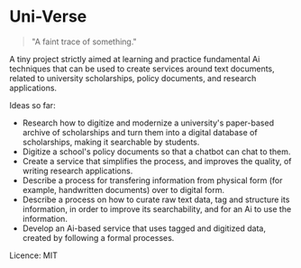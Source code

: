 # Uni-Verse
> "A faint trace of something."

A tiny project strictly aimed at learning and practice fundamental Ai techniques that can be used to create services around text documents, related to university scholarships, policy documents, and  research applications.

Ideas so far:

+ Research how to digitize and modernize a university's paper-based archive of scholarships
and turn them into a digital database of scholarships, making it searchable by students.
+ Digitize a school's policy documents so that a chatbot can chat to them.
+ Create a service that simplifies the process, and improves the quality, of writing research applications.
+ Describe a process for transfering information from physical form (for example, handwritten documents) over to digital form.
+ Describe a process on how to curate raw text data, tag and structure its
information, in order to improve its searchability, and for an Ai to use the information.
+ Develop an Ai-based service that uses tagged and digitized data, created by following a formal processes.


Licence: MIT
